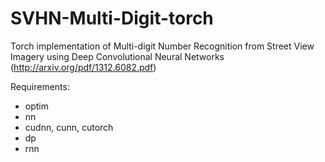 # SVHN-Multi-Digit-torch
Torch implementation of Multi-digit Number Recognition from Street View Imagery using Deep Convolutional Neural Networks (http://arxiv.org/pdf/1312.6082.pdf)

Requirements:
* optim
* nn
* cudnn, cunn, cutorch
* dp
* rnn
